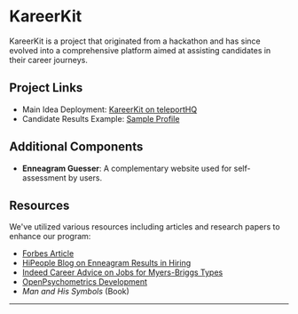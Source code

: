 # KareerKit

KareerKit is a project that originated from a hackathon and has since evolved into a comprehensive platform aimed at assisting candidates in their career journeys.

## Project Links

- Main Idea Deployment: [KareerKit on teleportHQ](https://kareerkit.teleporthq.app/)
- Candidate Results Example: [Sample Profile](https://profilepersonkareerkit.unicornplatform.page/)

## Additional Components

- **Enneagram Guesser**: A complementary website used for self-assessment by users.

## Resources

We've utilized various resources including articles and research papers to enhance our program:

- [Forbes Article](https://www.forbes.com/?sh=69ed7b742254)
- [HiPeople Blog on Enneagram Results in Hiring](https://www.hipeople.io/blog/enneagram-results-hiring#:~:text=The%20Enneagram%20is%20not%20just,harmonious%20and%20productive%20work%20environment.)
- [Indeed Career Advice on Jobs for Myers-Briggs Types](https://www.indeed.com/career-advice/finding-a-job/jobs-for-myers-briggs-personality-type)
- [OpenPsychometrics Development](https://openpsychometrics.org/tests/OEPS/development/)
- *Man and His Symbols* (Book)

---
